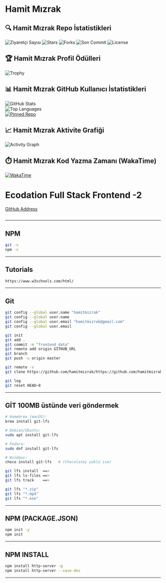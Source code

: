 # Hamit Mızrak

## 🔍 Hamit Mızrak Repo İstatistikleri

![Ziyaretçi Sayısı](https://visitor-badge.laobi.icu/badge?page_id=hamitmizrak.https://github.com/hamitmizrak/2025_Ecodation_Frontend2)
![Stars](https://img.shields.io/github/stars/hamitmizrak/https://github.com/hamitmizrak/2025_Ecodation_Frontend2?style=social)
![Forks](https://img.shields.io/github/forks/hamitmizrak/https://github.com/hamitmizrak/2025_Ecodation_Frontend2?style=social)
![Son Commit](https://img.shields.io/github/last-commit/hamitmizrak/https://github.com/hamitmizrak/2025_Ecodation_Frontend2)
![License](https://img.shields.io/github/license/hamitmizrak/https://github.com/hamitmizrak/2025_Ecodation_Frontend2)

## 🏆 Hamit Mızrak Profil Ödülleri

![Trophy](https://github-profile-trophy.vercel.app/?username=hamitmizrak&theme=gruvbox)

## 📊 Hamit Mızrak GitHub Kullanıcı İstatistikleri

![GitHub Stats](https://github-readme-stats.vercel.app/api?username=hamitmizrak&show_icons=true&theme=tokyonight)
<br>
![Top Languages](https://github-readme-stats.vercel.app/api/top-langs/?username=hamitmizrak&layout=compact)
<br>
[![Pinned Repo](https://github-readme-stats.vercel.app/api/pin/?username=hamitmizrak&repo=https://github.com/hamitmizrak/2025_Ecodation_Frontend2)](https://github.com/hamitmizrak/https://github.com/hamitmizrak/2025_Ecodation_Frontend2)

## 📈 Hamit Mızrak Aktivite Grafiği

![Activity Graph](https://github-readme-activity-graph.vercel.app/graph?username=hamitmizrak&theme=react-dark)

## ⏱️ Hamit Mızrak Kod Yazma Zamanı (WakaTime)

<!-- WakaTime hesabın varsa -->

[![WakaTime](https://github-readme-stats.vercel.app/api/wakatime?username=hamitmizrak)](https://wakatime.com/@hamitmizrak)

# Ecodation Full Stack Frontend -2

[GitHub Address](https://github.com/hamitmizrak/2025_Ecodation_Frontend2.git)

```sh

```

---

## NPM

```sh
git -v
npm -v

```

---

## Tutorials

```sh
https://www.w3schools.com/html/

```

---

## Git

```sh
git config --global user.name "hamitmizrak"
git config --global user.name
git config --global user.email "hamitmizrak@gmail.com"
git config --global user.email

git init
git add .
git commit -m "frontend data"
git remote add origin GİTHUB_URL
git branch
git push -u origin master

git remote -v
git clone https://github.com/hamitmizrak/https://github.com/hamitmizrak/2025_Ecodation_Frontend2

git log
git reset HEAD~8
```

---

## GİT 100MB üstünde veri göndermek

```sh
# Homebrew (macOS):
brew install git-lfs

# Debian/Ubuntu:
sudo apt install git-lfs

# Fedora:
sudo dnf install git-lfs

# Windows:
choco install git-lfs   # (Chocolatey yüklü ise)

git lfs install  ==>
git lfs ls-files ==>
git lfs track    ==>

git lfs "*.zip"
git lfs "*.mp4"
git lfs "*.exe"

```

---

## NPM (PACKAGE.JSON)

```sh
npm init -y
npm init

```

---

## NPM INSTALL

```sh
npm install http-server -g
npm install http-server --save-dev
```

---
